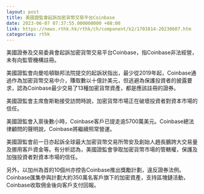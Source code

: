 ```yaml
---
layout: post
title: 美國證監會起訴加密貨幣交易平台Coinbase
date: 2023-06-07 07:37:55.000000000 +08:00
link: https://news.rthk.hk/rthk/ch/component/k2/1703814-20230607.htm
categories: rthk
---
```


美國證券及交易委員會起訴加密貨幣交易平台Coinbase，指Coinbase非法經營，未有向監管機構註冊。

美國證監會向曼哈頓聯邦法院提交的起訴狀指出，最少從2019年起，Coinbase通過作為加密貨幣交易中介，賺取數以十億計美元，但逃避為保護投資者的披露要求，認為Coinbase最少交易了13種加密貨幣資產，都是應該註冊的證券。

美國證監會主席詹斯勒接受訪問時說，加密貨幣市場正在破壞投資者對資本市場的信任。

美國證監會入禀後數小時，Coinbase客戶已提走逾5700萬美元。Coinbase總法律顧問的聲明說，Coinbase將繼續照常營運。

美國證監會前一日亦起訴全球最大加密貨幣交易所幣安及創始人趙長鵬誇大交易量及挪用客戶資金等。有分析認為，美國證監會爭取加密貨幣市場的管轄權，保護及加強投資者對資本市場的信任。

另外，以加州為首的10個州亦控告Coinbase推出獎勵計劃，違反證券法例。Coinbase匯集參與計劃大約350萬名客戶旗下的加密資產，支持區塊鏈活動，Coinbase收取佣金後向客戶支付回報。
